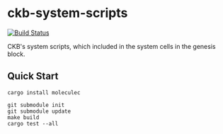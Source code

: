 # ckb-system-scripts

[![Build Status](https://travis-ci.com/nervosnetwork/ckb-system-scripts.svg?branch=master)](https://travis-ci.com/nervosnetwork/ckb-system-scripts)

CKB's system scripts, which included in the system cells in the genesis block.

## Quick Start

```
cargo install moleculec

git submodule init
git submodule update
make build
cargo test --all
```
